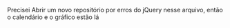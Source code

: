 Precisei Abrir um novo repositório por erros do jQuery nesse arquivo, então o calendário e o gráfico estão lá
